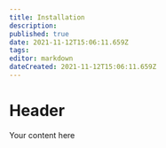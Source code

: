 ```yaml
---
title: Installation
description: 
published: true
date: 2021-11-12T15:06:11.659Z
tags: 
editor: markdown
dateCreated: 2021-11-12T15:06:11.659Z
---
```


# Header
Your content here